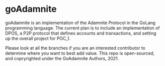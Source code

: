 # goAdamnite

goAdamnite is an implementation of the Adamnite Protocol in the GoLang programming language. The current plan is to include an implementation of DPOS, a P2P protocol that defines accounts and transactions, and setting up the overall project for POC_1.

Please look at all the branches if you are an interested contributor to determine where you want to best add value. This repo is open-sourced, and copryrighted under the GoAdamnite Authors, 2021.
